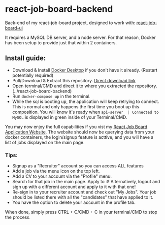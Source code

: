 # react-job-board-backend
Back-end of my react-job-board project, designed to work with: [react-job-board-ui](https://github.com/CedricAOUN/react-job-board-ui)

It requires a MySQL DB server, and a node server. For that reason, Docker has been setup to provide just that within 2 containers.
## Install guide: 

- Download & Install [Docker Desktop](https://www.docker.com/) if you don't have it already. (Restart potentially required)
- Pull/Download & Extract this repository. [Direct download link](https://github.com/CedricAOUN/react-job-board-backend/archive/refs/heads/main.zip)
- Open terminal/CMD and direct it to where you extracted the repository. (../react-job-board-backend)
- Run ```docker-compose up``` in the terminal.
- While the sql is booting up, the application will keep retrying to connect. This is normal and only happens the first time you boot up this composition. You will know it's ready when ```api-server  | Connected to MySQL``` is displayed in green inside of your Terminal/CMD.


You may now enjoy the full capabilities if you vist my [React Job Board Application Website](https://react-job-board-ui.vercel.app/). The website should now be querying data from your docker containers,  the login/signup feature is acttive, and you will have a list of jobs displayed on the main page.
### Tips: 
- Signup as a "Recruiter" account so you can access ALL features
- Add a job via the menu icon on the top left.
- Add a CV to your account via the "Profile" menu.
- Search for that job in the main page. Apply to it! Alternatively, logout and sign up with a different account and apply to it with that one!
- Re-sign in to your recruiter account and check out "My Jobs". Your job should be listed there with all the "candidates" that have applied to it.
- You have the option to delete your account in the profile tab.

When done, simply press CTRL + C/CMD + C in your terminal/CMD to stop the process. 
